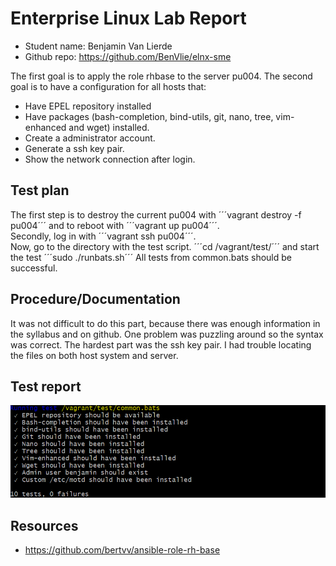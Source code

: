 # Enterprise Linux Lab Report

- Student name: Benjamin Van Lierde
- Github repo: <https://github.com/BenVlie/elnx-sme>

The first goal is to apply the role rhbase to the server pu004.
The second goal is to have a configuration for all hosts that:
  - Have EPEL repository installed
  - Have packages (bash-completion, bind-utils, git, nano, tree, vim-enhanced and wget) installed.
  - Create a administrator account.
  - Generate a ssh key pair.
  - Show the network connection after login.

## Test plan
The first step is to destroy the current pu004 with ´´´vagrant destroy -f pu004´´´ and to reboot with ´´´vagrant up pu004´´´.\
Secondly, log in with ´´´vagrant ssh pu004´´´.\
Now, go to the directory with the test script. ´´´cd /vagrant/test/´´´ and start the test ´´´sudo ./runbats.sh´´´
All tests from common.bats should be successful.


## Procedure/Documentation

It was not difficult to do this part, because there was enough information in the syllabus and on github. One problem was puzzling around so the syntax was correct.
The hardest part was the ssh key pair. I had trouble locating the files on both host system and server.

## Test report

![testrapport-00](https://github.com/BenVlie/elnx-sme/blob/solution/images/00-testrapport.png)

## Resources
  - https://github.com/bertvv/ansible-role-rh-base
